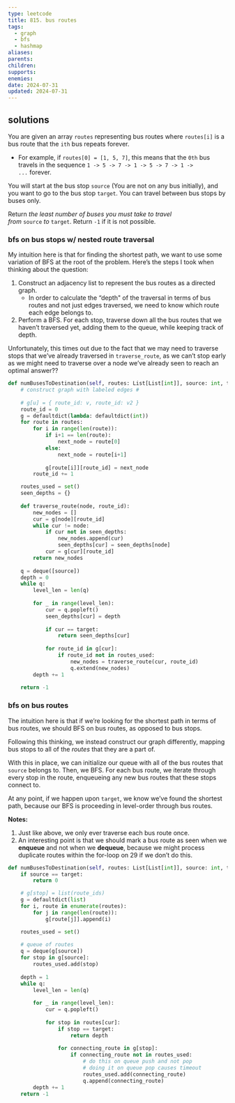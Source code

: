 ```yaml
---
type: leetcode
title: 815. bus routes
tags:
  - graph
  - bfs
  - hashmap
aliases: 
parents: 
children: 
supports: 
enemies: 
date: 2024-07-31
updated: 2024-07-31
---
```


## solutions

You are given an array `routes` representing bus routes where `routes[i]` is a bus route that the `ith` bus repeats forever.

- For example, if `routes[0] = [1, 5, 7]`, this means that the `0th` bus travels in the sequence `1 -> 5 -> 7 -> 1 -> 5 -> 7 -> 1 -> ...` forever.

You will start at the bus stop `source` (You are not on any bus initially), and you want to go to the bus stop `target`. You can travel between bus stops by buses only.

Return _the least number of buses you must take to travel from_ `source` _to_ `target`. Return `-1` if it is not possible.

### bfs on bus stops w/ nested route traversal

My intuition here is that for finding the shortest path, we want to use some variation of BFS at the root of the problem. Here’s the steps I took when thinking about the question:

1. Construct an adjacency list to represent the bus routes as a directed graph.
	- In order to calculate the “depth" of the traversal in terms of bus routes and not just edges traversed, we need to know which route each edge belongs to.
2. Perform a BFS. For each stop, traverse down all the bus routes that we haven’t traversed yet, adding them to the queue, while keeping track of depth.

Unfortunately, this times out due to the fact that we may need to traverse stops that we’ve already traversed in `traverse_route`, as we can’t stop early as we might need to traverse over a node we’ve already seen to reach an optimal answer??

```python
def numBusesToDestination(self, routes: List[List[int]], source: int, target: int) -> int:
	# construct graph with labeled edges #
	  
	# g[u] = { route_id: v, route_id: v2 }
	route_id = 0
	g = defaultdict(lambda: defaultdict(int))
	for route in routes:
		for i in range(len(route)):
			if i+1 == len(route):
				next_node = route[0]
			else:
				next_node = route[i+1]
	  
			g[route[i]][route_id] = next_node
		route_id += 1

	routes_used = set()
	seen_depths = {}
	  
	def traverse_route(node, route_id):
		new_nodes = []
		cur = g[node][route_id]
		while cur != node:
			if cur not in seen_depths:
				new_nodes.append(cur)
				seen_depths[cur] = seen_depths[node]
			cur = g[cur][route_id]
		return new_nodes
	  
	q = deque([source])
	depth = 0
	while q:
		level_len = len(q)
		  
		for _ in range(level_len):
			cur = q.popleft()
			seen_depths[cur] = depth
		  
			if cur == target:
				return seen_depths[cur]
		  
			for route_id in g[cur]:
				if route_id not in routes_used:
					new_nodes = traverse_route(cur, route_id)
					q.extend(new_nodes)
		depth += 1
	  
	return -1
```

### bfs on bus routes

The intuition here is that if we’re looking for the shortest path in terms of bus routes, we should BFS on bus routes, as opposed to bus stops.

Following this thinking, we instead construct our graph differently, mapping bus stops to all of the _routes_ that they are a part of.

With this in place, we can initialize our queue with all of the bus routes that `source` belongs to. Then, we BFS. For each bus route, we iterate through every stop in the route, enqueueing any new bus routes that these stops connect to.

At any point, if we happen upon `target`, we know we’ve found the shortest path, because our BFS is proceeding in level-order through bus routes.

**Notes:**
1. Just like above, we only ever traverse each bus route once.
2. An interesting point is that we should mark a bus route as seen when we **enqueue** and not when we **dequeue**, because we might process duplicate routes within the for-loop on 29 if we don’t do this.

```python
def numBusesToDestination(self, routes: List[List[int]], source: int, target: int) -> int:
	if source == target:
		return 0

	# g[stop] = list(route_ids)
	g = defaultdict(list)
	for i, route in enumerate(routes):
		for j in range(len(route)):
			g[route[j]].append(i)

	routes_used = set()
	  
	# queue of routes
	q = deque(g[source])
	for stop in g[source]:
		routes_used.add(stop)
	  
	depth = 1
	while q:
		level_len = len(q)
	  
		for _ in range(level_len):
			cur = q.popleft()
	  
			for stop in routes[cur]:
				if stop == target:
					return depth
	  
				for connecting_route in g[stop]:
					if connecting_route not in routes_used:
						# do this on queue push and not pop
						# doing it on queue pop causes timeout
						routes_used.add(connecting_route)
						q.append(connecting_route)
		depth += 1
	return -1
